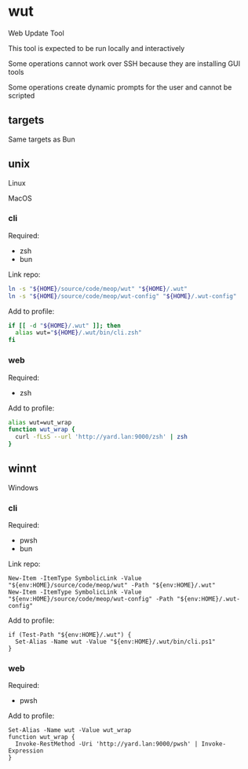 # wut

Web Update Tool

This tool is expected to be run locally and interactively

Some operations cannot work over SSH because they are installing GUI tools

Some operations create dynamic prompts for the user and cannot be scripted

## targets

Same targets as Bun

## unix

Linux

MacOS

### cli

Required:

- zsh
- bun

Link repo:

```zsh
ln -s "${HOME}/source/code/meop/wut" "${HOME}/.wut"
ln -s "${HOME}/source/code/meop/wut-config" "${HOME}/.wut-config"
```

Add to profile:

```zsh
if [[ -d "${HOME}/.wut" ]]; then
  alias wut="${HOME}/.wut/bin/cli.zsh"
fi
```

### web

Required:

- zsh

Add to profile:

```zsh
alias wut=wut_wrap
function wut_wrap {
  curl -fLsS --url 'http://yard.lan:9000/zsh' | zsh
}
```

## winnt

Windows

### cli

Required:

- pwsh
- bun

Link repo:

```pwsh
New-Item -ItemType SymbolicLink -Value "${env:HOME}/source/code/meop/wut" -Path "${env:HOME}/.wut"
New-Item -ItemType SymbolicLink -Value "${env:HOME}/source/code/meop/wut-config" -Path "${env:HOME}/.wut-config"
```

Add to profile:

```pwsh
if (Test-Path "${env:HOME}/.wut") {
  Set-Alias -Name wut -Value "${env:HOME}/.wut/bin/cli.ps1"
}
```

### web

Required:

- pwsh

Add to profile:

```pwsh
Set-Alias -Name wut -Value wut_wrap
function wut_wrap {
  Invoke-RestMethod -Uri 'http://yard.lan:9000/pwsh' | Invoke-Expression
}
```
